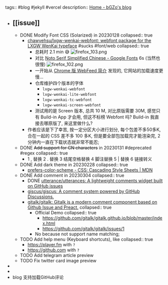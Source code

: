 tags:: #blog #jekyll #vercel
description:: [Home - bGZo's blog](http://blog.bgzo.cc)

- ## [[issue]]
  - DONE Modify Font CSS (Solarized) in 20230128
    collapsed:: true
    - [chawyehsu/lxgw-wenkai-webfont: webfont package for the LXGW WenKai typeface](https://github.com/chawyehsu/lxgw-wenkai-webfont) #sucks #font/web
      collapsed:: true
      - 总耗时 2.1 min 😅
        ![firefox_103.png](../assets/firefox_103_1674914188465_0.png)
      - 对比 [Noto Serif Simplified Chinese - Google Fonts](https://fonts.google.com/noto/specimen/Noto+Serif+SC/about) 6s (当然也很慢)
        ![firefox_102.png](../assets/firefox_102_1674914603295_0.png)
      - 一开始从 [Chrome 版 WebFeed 简介](https://taoshu.in/webfeed/webfeed-for-chrome.html) 发现的, 它网站的加载速度更慢...
      - 仓库维护四个版本的字体
        - `lxgw-wenkai-webfont`
        - `lxgw-wenkai-lite-webfont`
        - `lxgw-wenkai-tc-webfont`
        - `lxgw-wenkai-screen-webfont`
      - 测试用的是 Screen 版本, 总共 10 M, 对比原版需要 30M, 感觉只有 Build-in App 才会用, 但这不标榜 Webfont 吗? Build-in 我直接去哪原版了, 来这里做什么?
    - 作者应该是下了幸苦, 按一定分区大小进行划分, 每个包差不多50多K, 合在一起的 CSS 差不多 100 多K, 但是要全部包加载完才能渲染完, 2分钟内一直在下载状态就非常不能忍;
  - DONE ~~Add support for CN characters~~ in 20230131 #deprecated #regex
    collapsed:: true
    - 1 , 替换
      2 . 替换
      3 结尾空格替换
      4 脚注替换
      5 | 替换
      6 链接转义
  - DONE Add dark theme in 20230228
    collapsed:: true
    - [prefers-color-scheme - CSS: Cascading Style Sheets | MDN](https://developer.mozilla.org/en-US/docs/Web/CSS/@media/prefers-color-scheme)
  - DONE Add comment in 20230304
    collapsed:: true
    - DONE [utterance/utterances: A lightweight comments widget built on GitHub issues](https://github.com/utterance/utterances)
    - [giscus/giscus: A comment system powered by GitHub Discussions.](https://github.com/giscus/giscus)
    - [gitalk/gitalk: Gitalk is a modern comment component based on Github Issue and Preact.](https://github.com/gitalk/gitalk/)
      collapsed:: true
      - Official Demo
        collapsed:: true
        - https://github.com/gitalk/gitalk.github.io/blob/master/index.html
        - https://github.com/gitalk/gitalk/issues/1
      - No because not support name matching;
  - TODO Add help menu (Keyboard shortcuts), like
    collapsed:: true
    - https://player.fm with `?`
    - https://github.com with `?`
  - TODO Add telegram article preview
  - TODO Fix twitter card image preview
-
-
- blog 支持加载GitHub评论